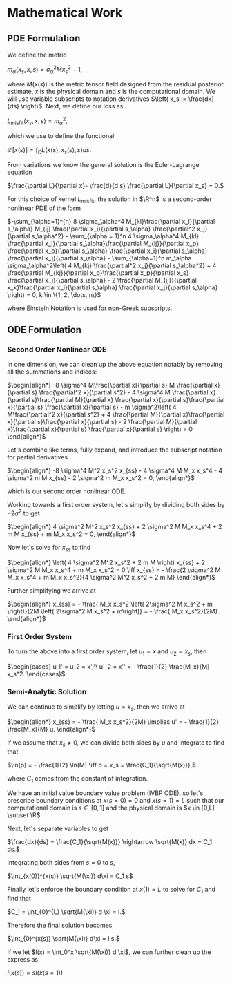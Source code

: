 # Mathematical Work
## PDE Formulation
We define the metric

$m_\alpha(x_s, x, s) = \sigma_\alpha^2  M x_s^2 - 1,$

where $M(x(s))$ is the metric tensor field designed from the residual posterior estimate, $x$ is the physical domain and $s$ is the computational domain. We will use variable subscripts to notation derivatives $\left( x_s := \frac{dx}{ds} \right)$. Next, we define our loss as 

$L_\text{misfit}(x_s, x, s) = m_\alpha^2,$ 

which we use to define the functional  

$\mathcal{L}[x(s)] = \int_\Omega L(x(s), x_s(s), s) d s.$

From variations we know the general solution is the Euler-Lagrange equation

$\frac{\partial L}{\partial x}- \frac{d}{d s} \frac{\partial L}{\partial x_s} = 0.$

For this choice of kernel $L_\text{misfit}$, the solution in $\R^n$ is a second-order nonlinear PDE of the form

$-\sum_{\alpha=1}^{n} 8 \sigma_\alpha^4 M_{kl}\frac{\partial x_l}{\partial s_\alpha} M_{ij} \frac{\partial x_i}{\partial s_\alpha} \frac{\partial^2 x_j}{\partial s_\alpha^2} - \sum_{\alpha = 1}^n 4 \sigma_\alpha^4 M_{kl} \frac{\partial x_l}{\partial s_\alpha}\frac{\partial M_{ij}}{\partial x_p} \frac{\partial x_p}{\partial s_\alpha} \frac{\partial x_i}{\partial s_\alpha} \frac{\partial x_j}{\partial s_\alpha} - \sum_{\alpha=1}^n m_\alpha \sigma_\alpha^2\left( 4 M_{kj} \frac{\partial^2 x_j}{\partial s_\alpha^2} + 4 \frac{\partial M_{kj}}{\partial x_p}\frac{\partial x_p}{\partial x_s} \frac{\partial x_j}{\partial s_\alpha}  - 2 \frac{\partial M_{ij}}{\partial x_k}\frac{\partial x_i}{\partial s_\alpha}  \frac{\partial x_j}{\partial s_\alpha} \right) = 0, k \in \{1, 2, \dots, n\}$

where Einstein Notation is used for non-Greek subscripts. 

## ODE Formulation
### Second Order Nonlinear ODE
In one dimension, we can clean up the above equation notably by removing all the summations and indices:

$\begin{align*}
-8 \sigma^4 M\frac{\partial x}{\partial s} M \frac{\partial x}{\partial s} \frac{\partial^2 x}{\partial s^2} - 4 \sigma^4 M \frac{\partial x}{\partial s}\frac{\partial M}{\partial x} \frac{\partial x}{\partial s}\frac{\partial x}{\partial s} \frac{\partial x}{\partial s} -  m \sigma^2\left( 4 M\frac{\partial^2 x}{\partial s^2} + 4 \frac{\partial M}{\partial x}\frac{\partial x}{\partial s}\frac{\partial x}{\partial s}  - 2 \frac{\partial M}{\partial x}\frac{\partial x}{\partial s}  \frac{\partial x}{\partial s} \right) = 0
\end{align*}$

Let's combine like terms, fully expand, and introduce the subscript notation for partial derivatives

$\begin{align*}
-8 \sigma^4 M^2 x_s^2  x_{ss} - 4 \sigma^4 M M_x x_s^4  -  4  \sigma^2 m M x_{ss}  -  2 \sigma^2 m M_x x_s^2  = 0,
\end{align*}$

which is our second order nonlinear ODE.

Working towards a first order system, let's simplify by dividing both sides by $-2 \sigma^2$ to get

$\begin{align*}
4 \sigma^2 M^2 x_s^2  x_{ss} + 2 \sigma^2 M M_x x_s^4  +  2  m M x_{ss}  +  m M_x x_s^2  = 0,
\end{align*}$

Now let's solve for $x_{ss}$ to find

$\begin{align*}
\left( 4 \sigma^2 M^2 x_s^2 + 2 m M \right) x_{ss} + 2 \sigma^2 M M_x x_s^4 +  m M_x x_s^2  = 0 \iff x_{ss} = - \frac{2 \sigma^2 M M_x x_s^4 +  m M_x x_s^2}{4 \sigma^2 M^2 x_s^2 + 2 m M}
\end{align*}$

Further simplifying we arrive at

$\begin{align*}
x_{ss} = - \frac{ M_x x_s^2 \left( 2\sigma^2 M x_s^2 +  m \right)}{2M \left( 2\sigma^2 M x_s^2 + m\right)} = - \frac{ M_x x_s^2}{2M}.
\end{align*}$


### First Order System

To turn the above into a first order system, let $u_1 = x$ and $u_2 = x_s$, then

$\begin{cases} 
u_1' = u_2 = x',\\
u'_2 = x'' = - \frac{1}{2} \frac{M_x}{M} x_s^2.
\end{cases}$

### Semi-Analytic Solution

We can continue to simplify by letting $u = x_s$, then we arrive at

$\begin{align*}
x_{ss} = - \frac{ M_x x_s^2}{2M} \implies u' = - \frac{1}{2} \frac{M_x}{M} u.
\end{align*}$

If we assume that $x_s \neq 0$, we can divide both sides by $u$ and integrate to find that

$\ln(p) = - \frac{1}{2} \ln(M) \iff p = x_s = \frac{C_1}{\sqrt{M(x)}},$

where $C_1$ comes from the constant of integration. 

We have an initial value boundary value problem (IVBP ODE), so let's prescribe boundary conditions at $x(s=0) = 0$ and $x(s=1) = L$ such that our computational domain is $s \in [0,1]$ and the physical domain is $x \in [0,L] \subset \R$.

Next, let's separate variables to get

$\frac{dx}{ds} = \frac{C_1}{\sqrt{M(x)}} \rightarrow \sqrt{M(x)} dx = C_1 ds.$

Integrating both sides from $s=0$ to $s$, 

$\int_{x(0)}^{x(s)} \sqrt{M(\xi)} d\xi = C_1 s$

Finally let's enforce the boundary condition at $x(1) = L$ to solve for $C_1$ and find that

$C_1 = \int_{0}^{L} \sqrt{M(\xi)} d \xi = I.$

Therefore the final solution becomes

$\int_{0}^{x(s)} \sqrt{M(\xi)} d\xi = I s.$

If we let $I(x) = \int_0^x \sqrt{M(\xi)} d \xi$, we can further clean up the express as

$I(x(s)) = s I(x(s=1))$